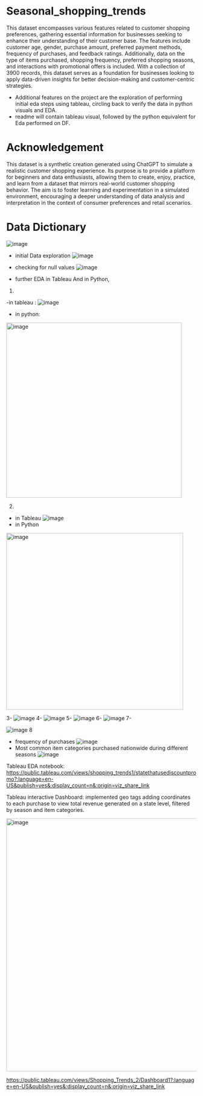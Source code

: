  # Seasonal_shopping_trends
 This dataset encompasses various features related to customer shopping preferences, gathering essential information for businesses
seeking to enhance their understanding of their customer base. The features include customer age, gender, purchase amount, preferred payment methods,
frequency of purchases, and feedback ratings. Additionally, data on the type of items purchased, shopping frequency, preferred shopping seasons,
and interactions with promotional offers is included. With a collection of 3900 records,
this dataset serves as a foundation for businesses looking to apply data-driven insights for better decision-making and customer-centric strategies.
- Additional features on the project are the exploration of performing initial eda steps using tableau, circling back to verify  the data in python visuals and EDA.
- readme will contain tableau visual, followed by the python equivalent for Eda performed on DF.

# Acknowledgement
This dataset is a synthetic creation generated using ChatGPT to simulate a realistic customer shopping experience.
Its purpose is to provide a platform for beginners and data enthusiasts, allowing them to create, enjoy, practice, 
and learn from a dataset that mirrors real-world customer shopping behavior. The aim is to foster learning and experimentation in a simulated environment,
encouraging a deeper understanding of data analysis and interpretation in the context of consumer preferences and retail scenarios.

# Data Dictionary
![image](https://github.com/clovestad/Seasonal_shopping_trends/assets/103072823/c93c2948-985b-4400-bc31-add8b2a2d3dc)

- initial Data exploration
![image](https://github.com/clovestad/Seasonal_shopping_trends/assets/103072823/3753b5e3-f45d-4be4-bb6f-e22c0f02010b)

- checking for null values
![image](https://github.com/clovestad/Seasonal_shopping_trends/assets/103072823/d8f6a348-b9c6-4cdd-abd0-4faee3130e35)
- further EDA in Tableau And in Python,
1.

   -in tableau :
  ![image](https://github.com/clovestad/Seasonal_shopping_trends/assets/103072823/ad0064e2-2b1e-4684-b572-1c1f19d76a24)
  - in python:
<img width="464" alt="image" src="https://github.com/clovestad/Seasonal_shopping_trends/assets/103072823/33cface6-4b1d-49bc-95a6-87cfcd0d5c06">

2.
  - in Tableau 
  ![image](https://github.com/clovestad/Seasonal_shopping_trends/assets/103072823/00b10166-df1a-4f94-b6fd-9970c48eebf9)
 - in Python
<img width="468" alt="image" src="https://github.com/clovestad/Seasonal_shopping_trends/assets/103072823/9c59baf0-ac82-4926-ba57-be5d96ef844a">

  3-
  ![image](https://github.com/clovestad/Seasonal_shopping_trends/assets/103072823/a89a8f42-9f80-4bc6-afed-f965622e6d5d)
  4-
  ![image](https://github.com/clovestad/Seasonal_shopping_trends/assets/103072823/9aaf3260-165a-4065-80c4-bef895788414)
  5-
  ![image](https://github.com/clovestad/Seasonal_shopping_trends/assets/103072823/2a648215-7999-4a4f-a44a-8ad085ba79b0)
  6-
  ![image](https://github.com/clovestad/Seasonal_shopping_trends/assets/103072823/3cdf4a6b-60f5-45bc-b292-d463988b5ab1)
  7-

  ![image](https://github.com/clovestad/Seasonal_shopping_trends/assets/103072823/934c2108-86fc-4c7e-a343-04ba37848618)
  8
- frequency of purchases
  ![image](https://github.com/clovestad/Seasonal_shopping_trends/assets/103072823/2ef20093-cabb-4b5e-8186-38176b2f5601)
- Most common item categories purchased nationwide during different seasons
![image](https://github.com/clovestad/Seasonal_shopping_trends/assets/103072823/85d1b58a-945b-4ec2-abb5-c2c8b9c38c14)


Tableau EDA notebook:
https://public.tableau.com/views/shopping_trends1/statethatusediscountpromo?:language=en-US&publish=yes&:display_count=n&:origin=viz_share_link

Tableau interactive Dashboard:
implemented geo tags adding coordinates to each purchase to view total revenue generated on a state level, filtered by season and item categories.

<img width="670" alt="image" src="https://github.com/clovestad/Seasonal_shopping_trends/assets/103072823/270f25e0-27f5-4797-8b19-22a084e616eb">

  



https://public.tableau.com/views/Shopping_Trends_2/Dashboard1?:language=en-US&publish=yes&:display_count=n&:origin=viz_share_link













